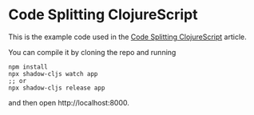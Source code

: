 # Code Splitting ClojureScript

This is the example code used in the [Code Splitting ClojureScript](https://code.thheller.com/blog/shadow-cljs/2019/03/03/code-splitting-clojurescript.html) article.

You can compile it by cloning the repo and running

```
npm install
npx shadow-cljs watch app
;; or
npx shadow-cljs release app
```

and then open http://localhost:8000.